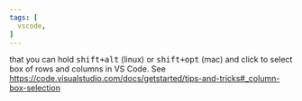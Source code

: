 ```yaml
---
tags: [
  vscode,
]
---
```

that you can hold <kbd>shift+alt</kbd> (linux) or <kbd>shift+opt</kbd> (mac) and click to select box of rows and columns in VS Code.
See https://code.visualstudio.com/docs/getstarted/tips-and-tricks#_column-box-selection